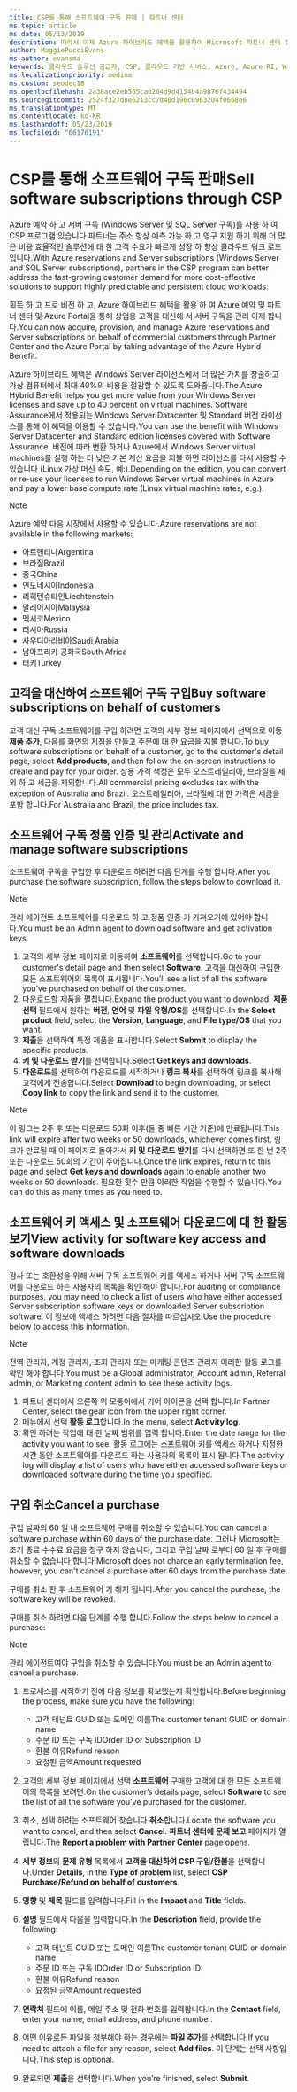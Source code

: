 ```yaml
---
title: CSP를 통해 소프트웨어 구독 판매 | 파트너 센터
ms.topic: article
ms.date: 05/13/2019
description: 따라서 이제 Azure 하이브리드 혜택을 활용하여 Microsoft 파트너 센터 및 Azure Portal을 통해 상업 고객을 대신하여 Azure Reserved Instances 및 서버 구독을 획득, 프로비전 및 관리할 수 있게 되었습니다.
author: MaggiePucciEvans
ms.author: evansma
keywords: 클라우드 솔루션 공급자, CSP, 클라우드 기반 서비스, Azure, Azure RI, Windows Server, SQL Server, 소프트웨어 구독
ms.localizationpriority: medium
ms.custom: seodec18
ms.openlocfilehash: 2a38ace2eb565ca0264d9d4154b4a9876f434494
ms.sourcegitcommit: 2524f327d8e6213cc7d40d196c0963204f0668e6
ms.translationtype: MT
ms.contentlocale: ko-KR
ms.lasthandoff: 05/23/2019
ms.locfileid: "66176191"
---
```

# <a name="sell-software-subscriptions-through-csp"></a><span data-ttu-id="ff063-104">CSP를 통해 소프트웨어 구독 판매</span><span class="sxs-lookup"><span data-stu-id="ff063-104">Sell software subscriptions through CSP</span></span>

<span data-ttu-id="ff063-105">Azure 예약 하 고 서버 구독 (Windows Server 및 SQL Server 구독)를 사용 하 여 CSP 프로그램 있습니다 파트너는 주소 항상 예측 가능 하 고 영구 지원 하기 위해 더 많은 비용 효율적인 솔루션에 대 한 고객 수요가 빠르게 성장 하 향상 클라우드 워크 로드입니다.</span><span class="sxs-lookup"><span data-stu-id="ff063-105">With Azure reservations and Server subscriptions (Windows Server and SQL Server subscriptions), partners in the CSP program can better address the fast-growing customer demand for more cost-effective solutions to support highly predictable and persistent cloud workloads.</span></span> 

<span data-ttu-id="ff063-106">획득 하 고 프로 비전 하 고, Azure 하이브리드 혜택을 활용 하 여 Azure 예약 및 파트너 센터 및 Azure Portal을 통해 상업용 고객을 대신해 서 서버 구독을 관리 이제 합니다.</span><span class="sxs-lookup"><span data-stu-id="ff063-106">You can now acquire, provision, and manage Azure reservations and Server subscriptions on behalf of commercial customers through Partner Center and the Azure Portal by taking advantage of the Azure Hybrid Benefit.</span></span> 

<span data-ttu-id="ff063-107">Azure 하이브리드 혜택은 Windows Server 라이선스에서 더 많은 가치를 창출하고 가상 컴퓨터에서 최대 40%의 비용을 절감할 수 있도록 도와줍니다.</span><span class="sxs-lookup"><span data-stu-id="ff063-107">The Azure Hybrid Benefit helps you get more value from your Windows Server licenses and save up to 40 percent on virtual machines.</span></span> <span data-ttu-id="ff063-108">Software Assurance에서 적용되는 Windows Server Datacenter 및 Standard 버전 라이선스를 통해 이 혜택을 이용할 수 있습니다.</span><span class="sxs-lookup"><span data-stu-id="ff063-108">You can use the benefit with Windows Server Datacenter and Standard edition licenses covered with Software Assurance.</span></span> <span data-ttu-id="ff063-109">버전에 따라 변환 하거나 Azure에서 Windows Server virtual machines를 실행 하는 더 낮은 기본 계산 요금을 지불 하면 라이선스를 다시 사용할 수 있습니다 (Linux 가상 머신 속도, 예:).</span><span class="sxs-lookup"><span data-stu-id="ff063-109">Depending on the edition, you can convert or re-use your licenses to run Windows Server virtual machines in Azure and pay a lower base compute rate (Linux virtual machine rates, e.g.).</span></span>

> [!NOTE]  
> <span data-ttu-id="ff063-110">Azure 예약 다음 시장에서 사용할 수 있습니다.</span><span class="sxs-lookup"><span data-stu-id="ff063-110">Azure reservations are not available in the following markets:</span></span>  
> * <span data-ttu-id="ff063-111">아르헨티나</span><span class="sxs-lookup"><span data-stu-id="ff063-111">Argentina</span></span>
> * <span data-ttu-id="ff063-112">브라질</span><span class="sxs-lookup"><span data-stu-id="ff063-112">Brazil</span></span>
> * <span data-ttu-id="ff063-113">중국</span><span class="sxs-lookup"><span data-stu-id="ff063-113">China</span></span>
> * <span data-ttu-id="ff063-114">인도네시아</span><span class="sxs-lookup"><span data-stu-id="ff063-114">Indonesia</span></span>
> * <span data-ttu-id="ff063-115">리히텐슈타인</span><span class="sxs-lookup"><span data-stu-id="ff063-115">Liechtenstein</span></span>
> * <span data-ttu-id="ff063-116">말레이시아</span><span class="sxs-lookup"><span data-stu-id="ff063-116">Malaysia</span></span>
> * <span data-ttu-id="ff063-117">멕시코</span><span class="sxs-lookup"><span data-stu-id="ff063-117">Mexico</span></span>
> * <span data-ttu-id="ff063-118">러시아</span><span class="sxs-lookup"><span data-stu-id="ff063-118">Russia</span></span>
> * <span data-ttu-id="ff063-119">사우디아라비아</span><span class="sxs-lookup"><span data-stu-id="ff063-119">Saudi Arabia</span></span>
> * <span data-ttu-id="ff063-120">남아프리카 공화국</span><span class="sxs-lookup"><span data-stu-id="ff063-120">South Africa</span></span>
> * <span data-ttu-id="ff063-121">터키</span><span class="sxs-lookup"><span data-stu-id="ff063-121">Turkey</span></span>

<!--March 20, 2019 - this list of countries was correct as of today. Maggie last updated the list according to FAREAST\v-pubobb in bug 20907186.
-->

## <a name="buy-software-subscriptions-on-behalf-of-customers"></a><span data-ttu-id="ff063-122">고객을 대신하여 소프트웨어 구독 구입</span><span class="sxs-lookup"><span data-stu-id="ff063-122">Buy software subscriptions on behalf of customers</span></span>

<span data-ttu-id="ff063-123">고객 대신 구독 소프트웨어를 구입 하려면 고객의 세부 정보 페이지에서 선택으로 이동 **제품 추가**, 다음를 화면의 지침을 만들고 주문에 대 한 요금을 지불 합니다.</span><span class="sxs-lookup"><span data-stu-id="ff063-123">To buy software subscriptions on behalf of a customer, go to the customer's detail page, select **Add products**, and then follow the on-screen instructions to create and pay for your order.</span></span> <span data-ttu-id="ff063-124">상용 가격 책정은 모두 오스트레일리아, 브라질을 제외 하 고 세금을 제외합니다.</span><span class="sxs-lookup"><span data-stu-id="ff063-124">All commercial pricing excludes tax with the exception of Australia and Brazil.</span></span> <span data-ttu-id="ff063-125">오스트레일리아, 브라질에 대 한 가격은 세금을 포함 합니다.</span><span class="sxs-lookup"><span data-stu-id="ff063-125">For Australia and Brazil, the price includes tax.</span></span>

## <a name="activate-and-manage-software-subscriptions"></a><span data-ttu-id="ff063-126">소프트웨어 구독 정품 인증 및 관리</span><span class="sxs-lookup"><span data-stu-id="ff063-126">Activate and manage software subscriptions</span></span>

<span data-ttu-id="ff063-127">소프트웨어 구독을 구입한 후 다운로드 하려면 다음 단계를 수행 합니다.</span><span class="sxs-lookup"><span data-stu-id="ff063-127">After you purchase the software subscription, follow the steps below to download it.</span></span>

>[!NOTE]
><span data-ttu-id="ff063-128">관리 에이전트 소프트웨어를 다운로드 하 고 정품 인증 키 가져오기에 있어야 합니다.</span><span class="sxs-lookup"><span data-stu-id="ff063-128">You must be an Admin agent to download software and get activation keys.</span></span>

1. <span data-ttu-id="ff063-129">고객의 세부 정보 페이지로 이동하여 **소프트웨어**를 선택합니다.</span><span class="sxs-lookup"><span data-stu-id="ff063-129">Go to your customer's detail page and then select **Software**.</span></span> <span data-ttu-id="ff063-130">고객을 대신하여 구입한 모든 소프트웨어의 목록이 표시됩니다.</span><span class="sxs-lookup"><span data-stu-id="ff063-130">You’ll see a list of all the software you’ve purchased on behalf of the customer.</span></span> 
2.  <span data-ttu-id="ff063-131">다운로드할 제품을 펼칩니다.</span><span class="sxs-lookup"><span data-stu-id="ff063-131">Expand the product you want to download.</span></span> <span data-ttu-id="ff063-132">**제품 선택** 필드에서 원하는 **버전**, **언어** 및 **파일 유형/OS**를 선택합니다.</span><span class="sxs-lookup"><span data-stu-id="ff063-132">In the **Select product** field, select the **Version**, **Language**, and **File type/OS** that you want.</span></span> 
3.  <span data-ttu-id="ff063-133">**제출**을 선택하여 특정 제품을 표시합니다.</span><span class="sxs-lookup"><span data-stu-id="ff063-133">Select **Submit** to display the specific products.</span></span> 
4.  <span data-ttu-id="ff063-134">**키 및 다운로드 받기**를 선택합니다.</span><span class="sxs-lookup"><span data-stu-id="ff063-134">Select **Get keys and downloads**.</span></span> 
5.  <span data-ttu-id="ff063-135">**다운로드**를 선택하여 다운로드를 시작하거나 **링크 복사**를 선택하여 링크를 복사해 고객에게 전송합니다.</span><span class="sxs-lookup"><span data-stu-id="ff063-135">Select **Download** to begin downloading, or select **Copy link** to copy the link and send it to the customer.</span></span> 

>[!NOTE]
><span data-ttu-id="ff063-136">이 링크는 2주 후 또는 다운로드 50회 이후(둘 중 빠른 시간 기준)에 만료됩니다.</span><span class="sxs-lookup"><span data-stu-id="ff063-136">This link will expire after two weeks or 50 downloads, whichever comes first.</span></span> <span data-ttu-id="ff063-137">링크가 만료될 때 이 페이지로 돌아가서 **키 및 다운로드 받기**를 다시 선택하면 또 한 번 2주 또는 다운로드 50회의 기간이 주어집니다.</span><span class="sxs-lookup"><span data-stu-id="ff063-137">Once the link expires, return to this page and select **Get keys and downloads** again to enable another two weeks or 50 downloads.</span></span> <span data-ttu-id="ff063-138">필요한 횟수 만큼 이러한 작업을 수행할 수 있습니다.</span><span class="sxs-lookup"><span data-stu-id="ff063-138">You can do this as many times as you need to.</span></span> 

## <a name="view-activity-for-software-key-access-and-software-downloads"></a><span data-ttu-id="ff063-139">소프트웨어 키 액세스 및 소프트웨어 다운로드에 대 한 활동 보기</span><span class="sxs-lookup"><span data-stu-id="ff063-139">View activity for software key access and software downloads</span></span>
<span data-ttu-id="ff063-140">감사 또는 호환성을 위해 서버 구독 소프트웨어 키를 액세스 하거나 서버 구독 소프트웨어를 다운로드 하는 사용자의 목록을 확인 해야 합니다.</span><span class="sxs-lookup"><span data-stu-id="ff063-140">For auditing or compliance purposes, you may need to check a list of users who have either accessed Server subscription software keys or downloaded Server subscription software.</span></span> <span data-ttu-id="ff063-141">이 정보에 액세스 하려면 다음 절차를 따르십시오.</span><span class="sxs-lookup"><span data-stu-id="ff063-141">Use the procedure below to access this information.</span></span> 

>[!NOTE]
><span data-ttu-id="ff063-142">전역 관리자, 계정 관리자, 조회 관리자 또는 마케팅 콘텐츠 관리자 이러한 활동 로그를 확인 해야 합니다.</span><span class="sxs-lookup"><span data-stu-id="ff063-142">You must be a Global administrator, Account admin, Referral admin, or Marketing content admin to see these activity logs.</span></span> 

1.  <span data-ttu-id="ff063-143">파트너 센터에서 오른쪽 위 모퉁이에서 기어 아이콘을 선택 합니다.</span><span class="sxs-lookup"><span data-stu-id="ff063-143">In Partner Center, select the gear icon from the upper right corner.</span></span> 
2.  <span data-ttu-id="ff063-144">메뉴에서 선택 **활동 로그**합니다.</span><span class="sxs-lookup"><span data-stu-id="ff063-144">In the menu, select **Activity log**.</span></span>
3.  <span data-ttu-id="ff063-145">확인 하려는 작업에 대 한 날짜 범위를 입력 합니다.</span><span class="sxs-lookup"><span data-stu-id="ff063-145">Enter the date range for the activity you want to see.</span></span> <span data-ttu-id="ff063-146">활동 로그에는 소프트웨어 키를 액세스 하거나 지정한 시간 동안 소프트웨어를 다운로드 하는 사용자의 목록이 표시 됩니다.</span><span class="sxs-lookup"><span data-stu-id="ff063-146">The activity log will display a list of users who have either accessed software keys or downloaded software during the time you specified.</span></span> 

## <a name="cancel-a-purchase"></a><span data-ttu-id="ff063-147">구입 취소</span><span class="sxs-lookup"><span data-stu-id="ff063-147">Cancel a purchase</span></span>

<span data-ttu-id="ff063-148">구입 날짜의 60 일 내 소프트웨어 구매를 취소할 수 있습니다.</span><span class="sxs-lookup"><span data-stu-id="ff063-148">You can cancel a software purchase within 60 days of the purchase date.</span></span> <span data-ttu-id="ff063-149">그러나 Microsoft는 조기 종료 수수료 요금을 청구 하지 않습니다, 그리고 구입 날짜 로부터 60 일 후 구매를 취소할 수 없습니다 합니다.</span><span class="sxs-lookup"><span data-stu-id="ff063-149">Microsoft does not charge an early termination fee, however, you can't cancel a purchase after 60 days from the purchase date.</span></span>

<span data-ttu-id="ff063-150">구매를 취소 한 후 소프트웨어 키 해지 됩니다.</span><span class="sxs-lookup"><span data-stu-id="ff063-150">After you cancel the purchase, the software key will be revoked.</span></span> 

<span data-ttu-id="ff063-151">구매를 취소 하려면 다음 단계를 수행 합니다.</span><span class="sxs-lookup"><span data-stu-id="ff063-151">Follow the steps below to cancel a purchase:</span></span>

>[!NOTE]
><span data-ttu-id="ff063-152">관리 에이전트여야 구입을 취소할 수 있습니다.</span><span class="sxs-lookup"><span data-stu-id="ff063-152">You must be an Admin agent to cancel a purchase.</span></span> 

1.  <span data-ttu-id="ff063-153">프로세스를 시작하기 전에 다음 정보를 확보했는지 확인합니다.</span><span class="sxs-lookup"><span data-stu-id="ff063-153">Before beginning the process, make sure you have the following:</span></span>
    -   <span data-ttu-id="ff063-154">고객 테넌트 GUID 또는 도메인 이름</span><span class="sxs-lookup"><span data-stu-id="ff063-154">The customer tenant GUID or domain name</span></span>
    -   <span data-ttu-id="ff063-155">주문 ID 또는 구독 ID</span><span class="sxs-lookup"><span data-stu-id="ff063-155">Order ID or Subscription ID</span></span>
    -   <span data-ttu-id="ff063-156">환불 이유</span><span class="sxs-lookup"><span data-stu-id="ff063-156">Refund reason</span></span>
    -   <span data-ttu-id="ff063-157">요청된 금액</span><span class="sxs-lookup"><span data-stu-id="ff063-157">Amount requested</span></span>

2.  <span data-ttu-id="ff063-158">고객의 세부 정보 페이지에서 선택 **소프트웨어** 구매한 고객에 대 한 모든 소프트웨어의 목록을 보려면.</span><span class="sxs-lookup"><span data-stu-id="ff063-158">On the customer’s details page, select **Software** to see the list of all the software you’ve purchased for the customer.</span></span> 

3.  <span data-ttu-id="ff063-159">취소, 선택 하려는 소프트웨어 찾습니다 **취소**합니다.</span><span class="sxs-lookup"><span data-stu-id="ff063-159">Locate the software you want to cancel, and then select **Cancel**.</span></span> <span data-ttu-id="ff063-160">**파트너 센터에 문제 보고** 페이지가 열립니다.</span><span class="sxs-lookup"><span data-stu-id="ff063-160">The **Report a problem with Partner Center** page opens.</span></span> 

4.  <span data-ttu-id="ff063-161">**세부 정보**의 **문제 유형** 목록에서 **고객을 대신하여 CSP 구입/환불**을 선택합니다.</span><span class="sxs-lookup"><span data-stu-id="ff063-161">Under **Details**, in the **Type of problem** list, select **CSP Purchase/Refund on behalf of customers**.</span></span>

5.  <span data-ttu-id="ff063-162">**영향** 및 **제목** 필드를 입력합니다.</span><span class="sxs-lookup"><span data-stu-id="ff063-162">Fill in the **Impact** and **Title** fields.</span></span> 

6.  <span data-ttu-id="ff063-163">**설명** 필드에서 다음을 입력합니다.</span><span class="sxs-lookup"><span data-stu-id="ff063-163">In the **Description** field, provide the following:</span></span> 
    -   <span data-ttu-id="ff063-164">고객 테넌트 GUID 또는 도메인 이름</span><span class="sxs-lookup"><span data-stu-id="ff063-164">The customer tenant GUID or domain name</span></span>
    -   <span data-ttu-id="ff063-165">주문 ID 또는 구독 ID</span><span class="sxs-lookup"><span data-stu-id="ff063-165">Order ID or Subscription ID</span></span>
    -   <span data-ttu-id="ff063-166">환불 이유</span><span class="sxs-lookup"><span data-stu-id="ff063-166">Refund reason</span></span>
    -   <span data-ttu-id="ff063-167">요청된 금액</span><span class="sxs-lookup"><span data-stu-id="ff063-167">Amount requested</span></span>

7.  <span data-ttu-id="ff063-168">**연락처** 필드에 이름, 메일 주소 및 전화 번호를 입력합니다.</span><span class="sxs-lookup"><span data-stu-id="ff063-168">In the **Contact** field, enter your name, email address, and phone number.</span></span> 

8.  <span data-ttu-id="ff063-169">어떤 이유로든 파일을 첨부해야 하는 경우에는 **파일 추가**를 선택합니다.</span><span class="sxs-lookup"><span data-stu-id="ff063-169">If you need to attach a file for any reason, select **Add files**.</span></span> <span data-ttu-id="ff063-170">이 단계는 선택 사항입니다.</span><span class="sxs-lookup"><span data-stu-id="ff063-170">This step is optional.</span></span> 

9.  <span data-ttu-id="ff063-171">완료되면 **제출**을 선택합니다.</span><span class="sxs-lookup"><span data-stu-id="ff063-171">When you’re finished, select **Submit**.</span></span>
